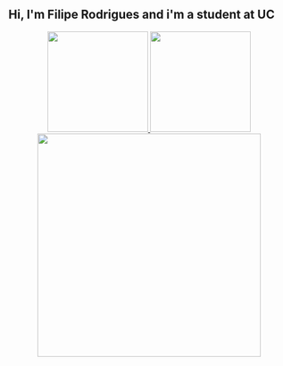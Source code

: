 ## Hi, I'm Filipe Rodrigues and i'm a student at UC
<div align="center">
  <a href="https://github.com/curvu">
  <img height="180em" src="https://github-readme-stats.vercel.app/api?username=curvu&show_icons=true&theme=dracula&include_all_commits=true&count_private=true"/>
  <img height="180em" src="https://github-readme-stats.vercel.app/api/top-langs/?username=curvu&layout=compact&langs_count=7&theme=dracula"/>
  <img src = "https://github-readme-streak-stats.herokuapp.com?user=curvu&theme=dracula&hide_border=true" width = 400>
</div>
